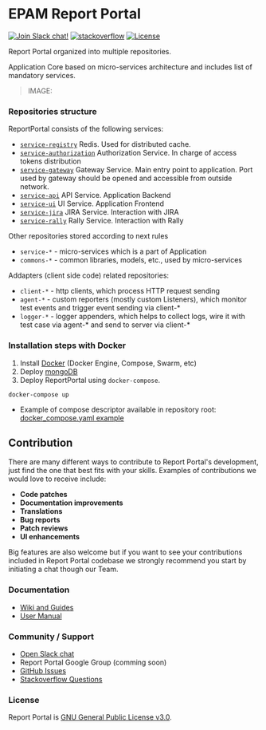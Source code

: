 # EPAM Report Portal
[![Join Slack chat!](https://reportporal-slack-auto.herokuapp.com/badge.svg)](https://reportporal-slack-auto.herokuapp.com)
[![stackoverflow](https://img.shields.io/badge/reportportal-stackoverflow-orange.svg?style=flat)](http://stackoverflow.com/questions/tagged/reportportal)
[![License](https://img.shields.io/badge/license-GPLv3-blue.svg)](http://www.gnu.org/licenses/gpl-3.0.html)

Report Portal organized into multiple repositories.

Application Core based on micro-services architecture and includes list of mandatory services.
> IMAGE: 

### Repositories structure

ReportPortal consists of the following services:
- [`service-registry`](https://github.com/reportportal/service-registry) Redis. Used for distributed cache.
- [`service-authorization`](https://github.com/reportportal/service-authorization) Authorization Service. In charge of access tokens distribution
- [`service-gateway`](https://github.com/reportportal/service-gateway) Gateway Service. Main entry point to application. Port used by gateway should be opened and accessible from outside network.
- [`service-api`](https://github.com/reportportal/service-api) API Service. Application Backend
- [`service-ui`](https://github.com/reportportal/service-ui) UI Service. Application Frontend
- [`service-jira`](https://github.com/reportportal/service-jira) JIRA Service. Interaction with JIRA
- [`service-rally`](https://github.com/reportportal/service-rally) Rally Service. Interaction with Rally

Other repositories stored according to next rules
- `service-*` - micro-services which is a part of Application
- `commons-*` - common libraries, models, etc., used by micro-services

Addapters (client side code) related repositories:

- `client-*` - http clients, which process HTTP request sending
- `agent-*` - custom reporters (mostly custom Listeners), which monitor test events and trigger event sending via client-*
- `logger-*` - logger appenders, which helps to collect logs, wire it with test case via agent-* and send to server via client-*


### Installation steps with Docker

1. Install [Docker](http://docs-stage.docker.com/engine/installation/) (Docker Engine, Compose, Swarm, etc)
2. Deploy [mongoDB](https://docs.mongodb.com/manual/installation/) 
3. Deploy ReportPortal using `docker-compose`.

  ```
  docker-compose up 
  ```
  
  - Example of compose descriptor available in repository root: [docker_compose.yaml example](https://github.com/reportportal/reportportal/blob/master/docker-compose.yml)

## Contribution

There are many different ways to contribute to Report Portal's development, just find the one that best fits with your skills. Examples of contributions we would love to receive include:

- **Code patches**
- **Documentation improvements**
- **Translations**
- **Bug reports**
- **Patch reviews**
- **UI enhancements**

Big features are also welcome but if you want to see your contributions included in Report Portal codebase we strongly recommend you start by initiating a chat though our Team.

### Documentation

* [Wiki and Guides](https://github.com/reportportal/reportportal/wiki)
* [User Manual](http://reportportal.io/#documentation)

### Community / Support

* [Open Slack chat](https://reportporal-slack-auto.herokuapp.com)
* Report Portal Google Group (comming soon)
* [GitHub Issues](https://github.com/reportportal/reportportal/issues)
* [Stackoverflow Questions](http://stackoverflow.com/questions/tagged/reportportal)

### License

Report Portal is [GNU General Public License v3.0](http://www.gnu.org/licenses/gpl-3.0.html).



